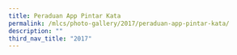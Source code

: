 ```yaml
---
title: Peraduan App Pintar Kata
permalink: /mlcs/photo-gallery/2017/peraduan-app-pintar-kata/
description: ""
third_nav_title: "2017"
---
```

